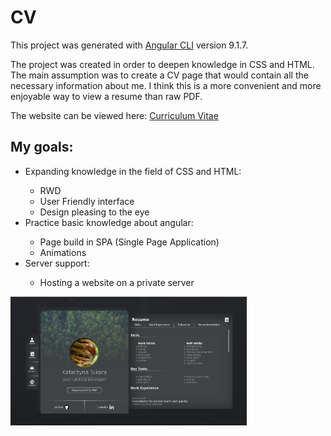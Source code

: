 <h1> CV </h1>

This project was generated with [Angular CLI](https://github.com/angular/angular-cli) version 9.1.7.

The project was created in order to deepen knowledge in CSS and HTML.
The main assumption was to create a CV page that would contain all the necessary information about me. I think this is a more convenient and more enjoyable way to view a resume than raw PDF.

The website can be viewed here: [Curriculum Vitae](http://sikorakatarzyna.pl)

<h2>My goals:</h2>
<ul>
  <li>Expanding knowledge in the field of CSS and HTML:</li>
    <ul>
      <li>RWD</li>
      <li>User Friendly interface</li>
      <li>Design pleasing to the eye</li>
  </ul>
    
    
   <li>Practice basic knowledge about angular:</li>
    <ul>
      <li>Page build in SPA (Single Page Application)</li>
      <li>Animations</li>
    </ul>


   <li>Server support:</li>
    <ul>
      <li>Hosting a website on a private server</li>
    </ul>
</ul>

<img src="https://raw.githubusercontent.com/Kasia-Sikora/Web-CV/master/src/assets/Screenshot.jpg" width="75%" height="75%">
